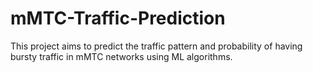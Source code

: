 # mMTC-Traffic-Prediction
This project aims to predict the traffic pattern and probability of having bursty traffic in mMTC networks using ML algorithms.

